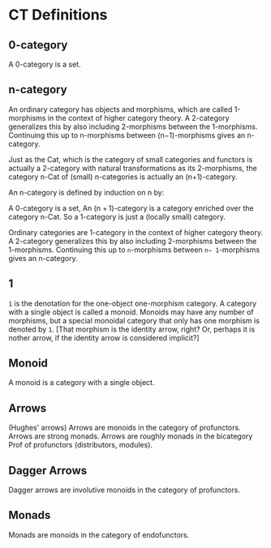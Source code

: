 # CT Definitions

## 0-category
A 0-category is a set.

## n-category
An ordinary category has objects and morphisms, which are called 1-morphisms in the context of higher category theory. A 2-category generalizes this by also including 2-morphisms between the 1-morphisms. Continuing this up to n-morphisms between (n−1)-morphisms gives an n-category.

Just as the Cat, which is the category of small categories and functors is actually a 2-category with natural transformations as its 2-morphisms, the category n-Cat of (small) n-categories is actually an (n+1)-category.

An n-category is defined by induction on n by:

A 0-category is a set, An (n + 1)-category is a category enriched over the category n-Cat.
So a 1-category is just a (locally small) category.

Ordinary categories are 1-category in the context of higher category theory. A 2-category generalizes this by also including 2-morphisms between the 1-morphisms. Continuing this up to `n`-morphisms between `n− 1`-morphisms gives an n-category.


## 1
`1` is the denotation for the one-object one-morphism category. A category with a single object is called a monoid. Monoids may have any number of morphisms, but a special monoidal category that only has one morphism is denoted by `1`. [That morphism is the identity arrow, right? Or, perhaps it is nother arrow, if the identity arrow is considered implicit?]

## Monoid
A monoid is a category with a single object.

## Arrows
(Hughes' arrows)
Arrows are monoids in the category of profunctors.
Arrows are strong monads.
Arrows are roughly monads in the bicategory Prof of profunctors (distributors, modules).

## Dagger Arrows
Dagger arrows are involutive monoids in the category of profunctors.

## Monads
Monads are monoids in the category of endofunctors.
